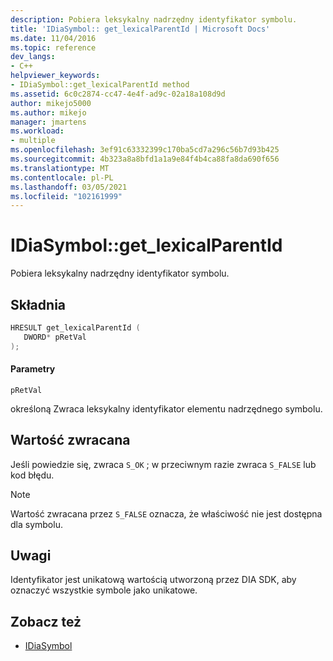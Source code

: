 ```yaml
---
description: Pobiera leksykalny nadrzędny identyfikator symbolu.
title: 'IDiaSymbol:: get_lexicalParentId | Microsoft Docs'
ms.date: 11/04/2016
ms.topic: reference
dev_langs:
- C++
helpviewer_keywords:
- IDiaSymbol::get_lexicalParentId method
ms.assetid: 6c0c2874-cc47-4e4f-ad9c-02a18a108d9d
author: mikejo5000
ms.author: mikejo
manager: jmartens
ms.workload:
- multiple
ms.openlocfilehash: 3ef91c63332399c170ba5cd7a296c56b7d93b425
ms.sourcegitcommit: 4b323a8a8bfd1a1a9e84f4b4ca88fa8da690f656
ms.translationtype: MT
ms.contentlocale: pl-PL
ms.lasthandoff: 03/05/2021
ms.locfileid: "102161999"
---
```

# <a name="idiasymbolget_lexicalparentid"></a>IDiaSymbol::get_lexicalParentId
Pobiera leksykalny nadrzędny identyfikator symbolu.

## <a name="syntax"></a>Składnia

```C++
HRESULT get_lexicalParentId ( 
   DWORD* pRetVal
);
```

#### <a name="parameters"></a>Parametry
 `pRetVal`

określoną Zwraca leksykalny identyfikator elementu nadrzędnego symbolu.

## <a name="return-value"></a>Wartość zwracana
 Jeśli powiedzie się, zwraca `S_OK` ; w przeciwnym razie zwraca `S_FALSE` lub kod błędu.

> [!NOTE]
> Wartość zwracana przez `S_FALSE` oznacza, że właściwość nie jest dostępna dla symbolu.

## <a name="remarks"></a>Uwagi
 Identyfikator jest unikatową wartością utworzoną przez DIA SDK, aby oznaczyć wszystkie symbole jako unikatowe.

## <a name="see-also"></a>Zobacz też
- [IDiaSymbol](../../debugger/debug-interface-access/idiasymbol.md)
